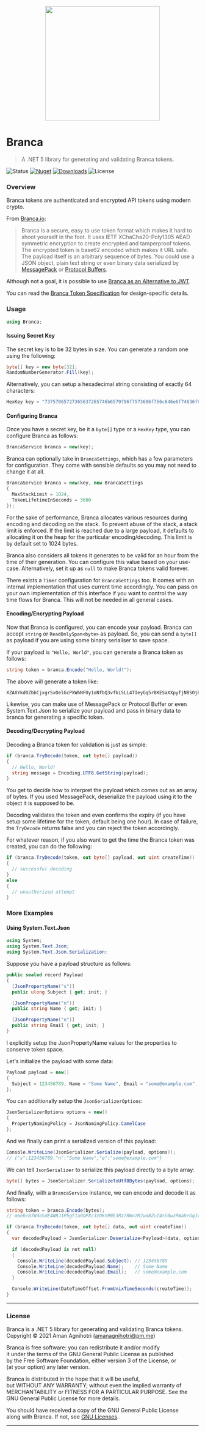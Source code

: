 <p align="center"><img src="/docs/logo.png" width=300px height=300px/></p>

# Branca
> A .NET 5 library for generating and validating Branca tokens.

![Status][1] [![Nuget][2]][5] [![Downloads][3]][5] ![License][4]

### Overview

Branca tokens are authenticated and encrypted API tokens using modern crypto.

From [Branca.io][6]:

> Branca is a secure, easy to use token format which makes it hard to shoot yourself in the foot. It uses IETF XChaCha20-Poly1305 AEAD symmetric encryption to create encrypted and tamperproof tokens. The encrypted token is base62 encoded which makes it URL safe. The payload itself is an arbitrary sequence of bytes. You could use a JSON object, plain text string or even binary data serialized by [MessagePack][7] or [Protocol Buffers][8].

Although not a goal, it is possible to use [Branca as an Alternative to JWT][9].

You can read the [Branca Token Specification][10] for design-specific details.

### Usage

```c#
using Branca;
```

#### Issuing Secret Key

The secret key is to be 32 bytes in size. You can generate a random one using the following:

```c#
byte[] key = new byte[32];
RandomNumberGenerator.Fill(key);
```

Alternatively, you can setup a hexadecimal string consisting of exactly 64 characters:

```c#
HexKey key = "73757065727365637265746b6579796f7573686f756c646e6f74636f6d6d6974";
```

#### Configuring Branca

Once you have a secret key, be it a `byte[]` type or a `HexKey` type, you can configure Branca as follows:

```c#
BrancaService branca = new(key);
```

Branca can optionally take in `BrancaSettings`, which has a few parameters for configuration. They come with sensible defaults so you may not need to change it at all.

```c#
BrancaService branca = new(key, new BrancaSettings
{
  MaxStackLimit = 1024,
  TokenLifetimeInSeconds = 3600
});
```

For the sake of performance, Branca allocates various resources during encoding and decoding on the stack. To prevent abuse of the stack, a stack limit is enforced. If the limit is reached due to a large payload, it defaults to allocating it on the heap for the particular encoding/decoding. This limit is by default set to 1024 bytes.

Branca also considers all tokens it generates to be valid for an hour from the time of their generation. You can configure this value based on your use-case. Alternatively, set it up as `null` to make Branca tokens valid forever.

There exists a `Timer` configuration for `BrancaSettings` too. It comes with an internal implementation that uses current time accordingly. You can pass on your own implementation of this interface if you want to control the way time flows for Branca. This will not be needed in all general cases.

#### Encoding/Encrypting Payload

Now that Branca is configured, you can encode your payload. Branca can accept `string` or `ReadOnlySpan<byte>` as payload. So, you can send a `byte[]` as payload if you are using some binary serialiser to save space.

If your payload is `"Hello, World"`, you can generate a Branca token as follows:

```c#
string token = branca.Encode("Hello, World!");
```

The above will generate a token like:

```
XZAXYkd0ZbbCjxgr5xOelGcPXWhNFUy1oNfbQ3vfbi5LL4TIeyGq5rBKESaXXpyfjNBSOjbaOTlhWG
```

Likewise, you can make use of MessagePack or Protocol Buffer or even System.Text.Json to serialize your payload and pass in binary data to branca for generating a specific token.

#### Decoding/Decrypting Payload

Decoding a Branca token for validation is just as simple:

```c#
if (branca.TryDecode(token, out byte[] payload))
{
  // Hello, World!
  string message = Encoding.UTF8.GetString(payload);
}
```

You get to decide how to interpret the payload which comes out as an array of bytes. If you used MessagePack, deserialize the payload using it to the object it is supposed to be.

Decoding validates the token and even confirms the expiry (if you have setup some lifetime for the token, default being one hour). In case of failure, the `TryDecode` returns false and you can reject the token accordingly.

For whatever reason, if you also want to get the time the Branca token was created, you can do the following:

```c#
if (branca.TryDecode(token, out byte[] payload, out uint createTime))
{
  // successful decoding
}
else
{
  // unauthorized attempt
}
```

### More Examples

#### Using System.Text.Json

```c#
using System;
using System.Text.Json;
using System.Text.Json.Serialization;
```

Suppose you have a payload structure as follows:

```c#
public sealed record Payload
{
  [JsonPropertyName("s")]
  public ulong Subject { get; init; }

  [JsonPropertyName("n")]
  public string Name { get; init; }

  [JsonPropertyName("e")]
  public string Email { get; init; }
}
```

I explicitly setup the JsonPropertyName values for the properties to conserve token space.

Let's initialize the payload with some data:

```c#
Payload payload = new()
{
  Subject = 123456789, Name = "Some Name", Email = "some@example.com"
};
```

You can additionally setup the `JsonSerializerOptions`:

```c#
JsonSerializerOptions options = new()
{
  PropertyNamingPolicy = JsonNamingPolicy.CamelCase
};
```

And we finally can print a serialized version of this payload:

```c#
Console.WriteLine(JsonSerializer.Serialize(payload, options));
// {"s":123456789,"n":"Some Name","e":"some@example.com"}
```

We can tell `JsonSerializer` to serialize this payload directly to a byte array:

```c#
byte[] bytes = JsonSerializer.SerializeToUtf8Bytes(payload, options);
```

And finally, with a `BrancaService` instance, we can encode and decode it as follows:

```c#
string token = branca.Encode(bytes);
// m6ehc87WdoSdE4WBJ1Phgt1a0OPXc3zOKn9NE3Rz7RWx2MJwaBZuI4s50wzRWahrGqJvGO2kXwvwbINpTdyP2qtJmuFuq9ADxFz05JEFAB2icTTF7GNr7TOS6reUU2nir8eU7
```

```c#
if (branca.TryDecode(token, out byte[] data, out uint createTime))
{
  var decodedPayload = JsonSerializer.Deserialize<Payload>(data, options);

  if (decodedPayload is not null)
  {
    Console.WriteLine(decodedPayload.Subject); // 123456789
    Console.WriteLine(decodedPayload.Name);    // Some Name
    Console.WriteLine(decodedPayload.Email);   // some@example.com
  }

  Console.WriteLine(DateTimeOffset.FromUnixTimeSeconds(createTime));
}
```

---

### License

Branca is a .NET 5 library for generating and validating Branca tokens.  
Copyright © 2021 Aman Agnihotri (amanagnihotri@pm.me)  

Branca is free software: you can redistribute it and/or modify  
it under the terms of the GNU General Public License as published  
by the Free Software Foundation, either version 3 of the License, or  
(at your option) any later version.  

Branca is distributed in the hope that it will be useful,  
but WITHOUT ANY WARRANTY; without even the implied warranty of  
MERCHANTABILITY or FITNESS FOR A PARTICULAR PURPOSE.  See the  
GNU General Public License for more details.  

You should have received a copy of the GNU General Public License  
along with Branca. If not, see [GNU Licenses](https://www.gnu.org/licenses/).  

---

[1]: https://img.shields.io/github/workflow/status/AmanAgnihotri/Branca/.NET?style=for-the-badge
[2]: https://img.shields.io/nuget/v/Branca?style=for-the-badge
[3]: https://img.shields.io/nuget/dt/Branca?style=for-the-badge
[4]: https://img.shields.io/github/license/AmanAgnihotri/Branca?style=for-the-badge
[5]: https://www.nuget.org/packages/Branca/
[6]: https://branca.io
[7]: https://msgpack.org/
[8]: https://developers.google.com/protocol-buffers/
[9]: https://appelsiini.net/2017/branca-alternative-to-jwt/
[10]: https://github.com/tuupola/branca-spec
